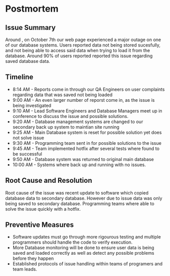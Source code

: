 # Postmortem

## Issue Summary
Around , on October 7th our web page experienced a major outage on one of 
our database systems. Users reported data not being stored sucesfully, and not being able
to access said data when trying to load it from the database. Around 90% of users reported
reported this issue regarding saved database data.

## Timeline
* 8:14 AM - Reports come in through our QA Engineers on user complaints regarding data that was saved
not being loaded
* 9:00 AM - An even larger number of reporst come in, as the issue is being investigated
* 9:10 AM - Lead Software Engineers and Database Managers meet up in conference to discuss 
    the  issue and possible solutions.
* 9:20 AM - Database management systems are changed to our secondary back up system to maintian site running
* 9:25 AM - Main Database system is reset for possible solution yet does not solve issue
* 9:30 AM - Programming team sent in for possible solutions to the issue
* 9:45 AM - Team implemented hotfix after several tests where found to be successful
* 9:50 AM - Database system was returned to original main database
* 10:00 AM - Systems where back up and running with no issues.

## Root Cause and Resolution
Root cause of the issue was recent update to software which copied database data to secondary database. However 
due to issue data was only being saved to secondary database. Programming teams where able to solve the issue 
quickly with a hotfix.

## Preventive Measures

* Software updates must go through more rigourous testing and multiple programmers
should handle the code to verify execution.
* More Database monitoring will be done to ensure user data is being saved and loaded correctly
as well as detect any possible problems before they happen
* Established protocols of issue handling within teams of programers and team leads.
